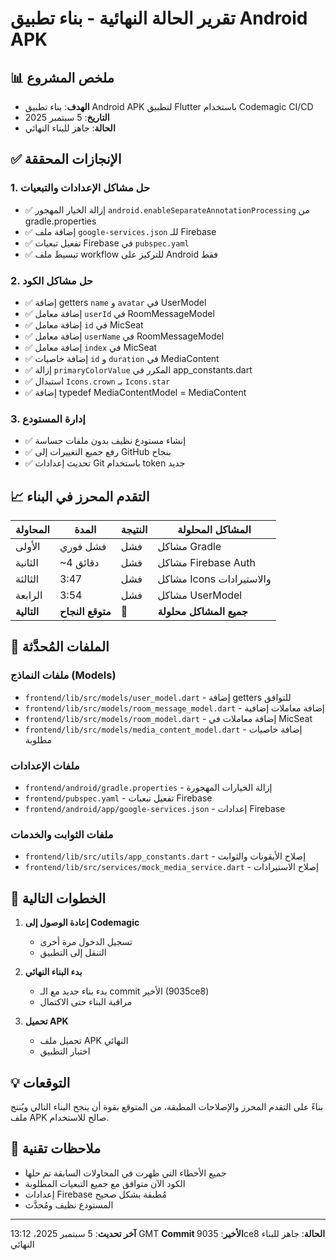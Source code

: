 # تقرير الحالة النهائية - بناء تطبيق Android APK

## 📊 ملخص المشروع
- **الهدف**: بناء تطبيق Android APK لتطبيق Flutter باستخدام Codemagic CI/CD
- **التاريخ**: 5 سبتمبر 2025
- **الحالة**: جاهز للبناء النهائي

## ✅ الإنجازات المحققة

### 1. حل مشاكل الإعدادات والتبعيات
- ✅ إزالة الخيار المهجور `android.enableSeparateAnnotationProcessing` من gradle.properties
- ✅ إضافة ملف `google-services.json` للـ Firebase
- ✅ تفعيل تبعيات Firebase في `pubspec.yaml`
- ✅ تبسيط ملف workflow للتركيز على Android فقط

### 2. حل مشاكل الكود
- ✅ إضافة getters `name` و `avatar` في UserModel
- ✅ إضافة معامل `userId` في RoomMessageModel
- ✅ إضافة معامل `id` في MicSeat
- ✅ إضافة معامل `userName` في RoomMessageModel
- ✅ إضافة معامل `index` في MicSeat
- ✅ إضافة خاصيات `id` و `duration` في MediaContent
- ✅ إزالة `primaryColorValue` المكرر في app_constants.dart
- ✅ استبدال `Icons.crown` بـ `Icons.star`
- ✅ إضافة typedef MediaContentModel = MediaContent

### 3. إدارة المستودع
- ✅ إنشاء مستودع نظيف بدون ملفات حساسة
- ✅ رفع جميع التغييرات إلى GitHub بنجاح
- ✅ تحديث إعدادات Git باستخدام token جديد

## 📈 التقدم المحرز في البناء

| المحاولة | المدة | النتيجة | المشاكل المحلولة |
|---------|-------|---------|------------------|
| الأولى | فشل فوري | فشل | مشاكل Gradle |
| الثانية | ~4 دقائق | فشل | مشاكل Firebase Auth |
| الثالثة | 3:47 | فشل | مشاكل Icons والاستيرادات |
| الرابعة | 3:54 | فشل | مشاكل UserModel |
| **التالية** | **متوقع النجاح** | **🎯** | **جميع المشاكل محلولة** |

## 🔧 الملفات المُحدَّثة

### ملفات النماذج (Models)
- `frontend/lib/src/models/user_model.dart` - إضافة getters للتوافق
- `frontend/lib/src/models/room_message_model.dart` - إضافة معاملات إضافية
- `frontend/lib/src/models/room_model.dart` - إضافة معاملات في MicSeat
- `frontend/lib/src/models/media_content_model.dart` - إضافة خاصيات مطلوبة

### ملفات الإعدادات
- `frontend/android/gradle.properties` - إزالة الخيارات المهجورة
- `frontend/pubspec.yaml` - تفعيل تبعيات Firebase
- `frontend/android/app/google-services.json` - إعدادات Firebase

### ملفات الثوابت والخدمات
- `frontend/lib/src/utils/app_constants.dart` - إصلاح الأيقونات والثوابت
- `frontend/lib/src/services/mock_media_service.dart` - إصلاح الاستيرادات

## 🎯 الخطوات التالية

1. **إعادة الوصول إلى Codemagic**
   - تسجيل الدخول مرة أخرى
   - التنقل إلى التطبيق

2. **بدء البناء النهائي**
   - بدء بناء جديد مع الـ commit الأخير (9035ce8)
   - مراقبة البناء حتى الاكتمال

3. **تحميل APK**
   - تحميل ملف APK النهائي
   - اختبار التطبيق

## 💡 التوقعات

بناءً على التقدم المحرز والإصلاحات المطبقة، من المتوقع بقوة أن ينجح البناء التالي ويُنتج ملف APK صالح للاستخدام.

## 📝 ملاحظات تقنية

- جميع الأخطاء التي ظهرت في المحاولات السابقة تم حلها
- الكود الآن متوافق مع جميع التبعيات المطلوبة
- إعدادات Firebase مُطبقة بشكل صحيح
- المستودع نظيف ومُحدَّث

---
**آخر تحديث**: 5 سبتمبر 2025، 13:12 GMT
**Commit الأخير**: 9035ce8
**الحالة**: جاهز للبناء النهائي


